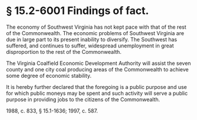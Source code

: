 # § 15.2-6001 Findings of fact.

<p>The economy of Southwest Virginia has not kept pace with that of the rest of the Commonwealth. The economic problems of Southwest Virginia are due in large part to its present inability to diversify. The Southwest has suffered, and continues to suffer, widespread unemployment in great disproportion to the rest of the Commonwealth.</p><p>The Virginia Coalfield Economic Development Authority will assist the seven county and one city coal producing areas of the Commonwealth to achieve some degree of economic stability.</p><p>It is hereby further declared that the foregoing is a public purpose and use for which public moneys may be spent and such activity will serve a public purpose in providing jobs to the citizens of the Commonwealth.</p><p>1988, c. 833, § 15.1-1636; 1997, c. 587.</p>